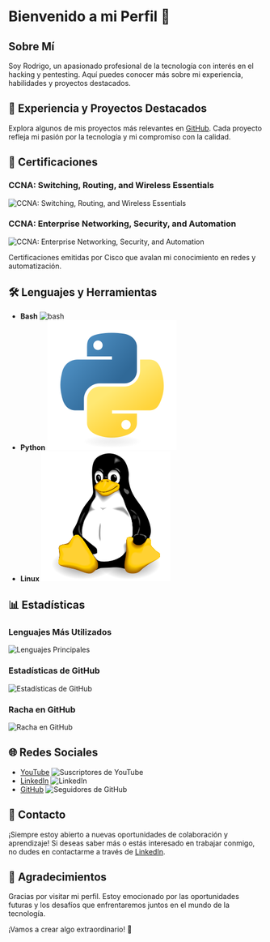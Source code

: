 # Bienvenido a mi Perfil 👋

## Sobre Mí
Soy Rodrigo, un apasionado profesional de la tecnología con interés en el hacking y pentesting. Aquí puedes conocer más sobre mi experiencia, habilidades y proyectos destacados.

## 💼 Experiencia y Proyectos Destacados
Explora algunos de mis proyectos más relevantes en [GitHub](https://github.com/rodrigo47363). Cada proyecto refleja mi pasión por la tecnología y mi compromiso con la calidad.

## 🚀 Certificaciones

### CCNA: Switching, Routing, and Wireless Essentials
![CCNA: Switching, Routing, and Wireless Essentials](https://images.credly.com/images/f4ccdba9-dd65-4349-baad-8f05df116443/CCNASRWE__1_.png)

### CCNA: Enterprise Networking, Security, and Automation
![CCNA: Enterprise Networking, Security, and Automation](https://images.credly.com/images/0a6d331e-8abf-4272-a949-33f754569a76/CCNAENSA__1_.png)

Certificaciones emitidas por Cisco que avalan mi conocimiento en redes y automatización.

## 🛠️ Lenguajes y Herramientas

- **Bash** ![bash](https://www.vectorlogo.zone/logos/gnu_bash/gnu_bash-icon.svg)
- **Python** ![python](https://raw.githubusercontent.com/devicons/devicon/master/icons/python/python-original.svg)
- **Linux** ![linux](https://raw.githubusercontent.com/devicons/devicon/master/icons/linux/linux-original.svg)

## 📊 Estadísticas

### Lenguajes Más Utilizados
![Lenguajes Principales](https://github-readme-stats.vercel.app/api/top-langs/?username=rodrigo47363&layout=compact&theme=dark)

### Estadísticas de GitHub
![Estadísticas de GitHub](https://github-readme-stats.vercel.app/api?username=rodrigo47363&show_icons=true&count_private=true&hide=stars&theme=dark)

### Racha en GitHub
![Racha en GitHub](https://github-readme-streak-stats.herokuapp.com/?user=rodrigo47363&theme=dark)

## 🌐 Redes Sociales

- [YouTube](https://www.youtube.com/@Rodrigo-47363?sub_confirmation=1) ![Suscriptores de YouTube](https://img.shields.io/youtube/channel/subscribers/UC9sjERLgkeIbbOwLHeah0Aw?style=social)
- [LinkedIn](https://linkedin.com/in/rodrigo-v-695728215) ![LinkedIn](https://img.shields.io/badge/LinkedIn-Rodrigo%20V-blue?style=social)
- [GitHub](https://github.com/rodrigo47363) ![Seguidores de GitHub](https://img.shields.io/github/followers/rodrigo47363?style=social)

## 📩 Contacto
¡Siempre estoy abierto a nuevas oportunidades de colaboración y aprendizaje! Si deseas saber más o estás interesado en trabajar conmigo, no dudes en contactarme a través de [LinkedIn](https://www.linkedin.com/in/rodrigo-v-695728215/).

## 🙏 Agradecimientos
Gracias por visitar mi perfil. Estoy emocionado por las oportunidades futuras y los desafíos que enfrentaremos juntos en el mundo de la tecnología.

¡Vamos a crear algo extraordinario! 🚀
